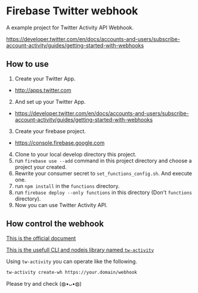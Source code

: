 # Firebase Twitter webhook

A example project for Twitter Activity API Webhook.

https://developer.twitter.com/en/docs/accounts-and-users/subscribe-account-activity/guides/getting-started-with-webhooks

## How to use

1. Create your Twitter App.
  - http://apps.twitter.com
2. And set up your Twitter App.
  - https://developer.twitter.com/en/docs/accounts-and-users/subscribe-account-activity/guides/getting-started-with-webhooks
3. Create your firebase project.
  - https://console.firebase.google.com
4. Clone to your local develop directory this project.
5. run `firebase use --add` command in this project directory and choose a project your created.
6. Rewrite your consumer secret to `set_functions_config.sh`. And execute one.
7. run `npm install` in the `functions` directory.
8. run `firebase deploy --only functions` in this directory (Don't `functions` directory).
9. Now you can use Twitter Activity API.

## How control the webhook

[This is the official document](https://developer.twitter.com/en/docs/accounts-and-users/subscribe-account-activity/guides/managing-webhooks-and-subscriptions)

[This is the usefull CLI and nodejs library named `tw-activity`](https://github.com/mironal/tw-activity)

Using `tw-activity` you can operate like the following.

`tw-activity create-wh https://your.domain/webhook`

Please try and check (◍•ᴗ•◍)
